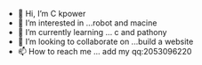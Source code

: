 - 👋 Hi, I’m C kpower
- 👀 I’m interested in ...robot and macine
- 🌱 I’m currently learning ... c and pathony
- 💞️ I’m looking to collaborate on ...build a website
- 📫 How to reach me ... add my qq:2053096220 

<!---
CK2053096220/CK2053096220 is a ✨ special ✨ repository because its `README.md` (this file) appears on your GitHub profile.
You can click the Preview link to take a look at your changes.
--->
